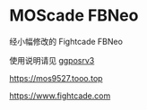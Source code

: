 MOScade FBNeo
================
 
经小幅修改的 Fightcade FBNeo

使用说明请见 [ggposrv3](https://github.com/greats3an/ggposrv3)

https://mos9527.tooo.top

https://www.fightcade.com
